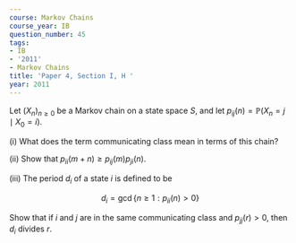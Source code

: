 ```yaml
---
course: Markov Chains
course_year: IB
question_number: 45
tags:
- IB
- '2011'
- Markov Chains
title: 'Paper 4, Section I, H '
year: 2011
---
```




Let $\left(X_{n}\right)_{n \geqslant 0}$ be a Markov chain on a state space $S$, and let $p_{i j}(n)=\mathbb{P}\left(X_{n}=j \mid X_{0}=i\right)$.

(i) What does the term communicating class mean in terms of this chain?

(ii) Show that $p_{i i}(m+n) \geqslant p_{i j}(m) p_{j i}(n)$.

(iii) The period $d_{i}$ of a state $i$ is defined to be

$$d_{i}=\operatorname{gcd}\left\{n \geqslant 1: p_{i i}(n)>0\right\}$$

Show that if $i$ and $j$ are in the same communicating class and $p_{j j}(r)>0$, then $d_{i}$ divides $r$.